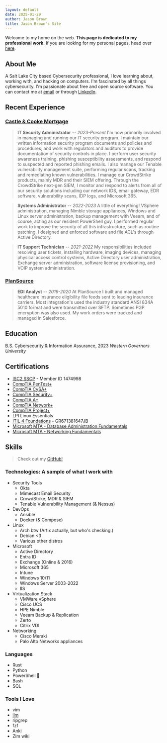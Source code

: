 ```yaml
---
layout: default
date: 2025-01-29
author: Jason Brown
title: Jason Brown's Site
---
```


Welcome to my home on the web. **This page is dedicated to my professional work**. If you are looking for my personal pages, head over [here](/personal).

## About Me
A Salt Lake City based Cybersecurity professional, I love learning about, working with, and hacking on computers. I'm fascinated by all things cybersecurity. I'm passionate about free and open source software. You can contact me at [email](mailto:jason@jasonrbrown.dev) or through [LinkedIn](https://www.linkedin.com/in/jason-brown-a1a964138/).

## Recent Experience
### [Castle & Cooke Mortgage](https://castlecookemortgage.com)
> **IT Security Administrator** -- *2023-Present* I'm now primarily involved in managing and running our IT security program. I maintain our written information security program documents and policies and procedures, and work with regulators and auditors to provide documentation of security controls in place. I perform user security awareness training, phishing susceptibility assessments, and respond to suspected and reported phishing emails. I also manage our Tenable vulnerability management suite, performing regular scans, tracking and remediating known vulnerabilities. I manage our CrowdStrike products, mainly MDR and their SIEM offering. Through the CrowdStrike next-gen SIEM, I monitor and respond to alerts from all of our security solutions including our network IDS, email gateway, EDR software, vulnerability scans, IDP logs, and Microsoft 365.

> **Systems Administrator** -- *2022-2023* A little of everything! VSphere administration, managing Nimble storage appliances, Windows and Linux server administration, backup management with Veeam, and of course, acting as our resident PowerShell guy. I performed regular work to improve the security of all this infrastructure, such as routine patching. I designed and enforced software and file ACL's through Active Directory.

> **IT Support Technician** -- *2021-2022* My responsibilities included resolving user tickets, installing hardware, imaging devices, managing physical access control systems, Active Directory user administration, Exchange server administration, software license provisioning, and VOIP system administration.

### [PlanSource](https://plansource.com)
> **EDI Analyst** -- *2019-2020* At PlanSource I built and managed healthcare insurance eligibility file feeds sent to leading insurance carriers. Most integration's used the industry standard ANSI 834A 5010 format and were transmitted over SFTP. Sometimes PGP encryption was also used. My work orders were tracked and managed in Salesforce.

## Education
B.S. Cybersecurity & Information Assurance, 2023
*Western Governors University*

## Certifications
* [ISC2 SSCP](https://www.credly.com/badges/e3593a73-90dc-4615-ae8b-27b8e7b25a59/public_url) - Member ID 1474998
* [CompTIA PenTest+](https://www.credly.com/badges/bd5fb32f-12c2-4bee-914f-f18b55b484fd/public_url)
* [CompTIA CySA+](https://www.credly.com/badges/01da7220-e128-4366-9f62-2a2976b2f723/public_url)
* [CompTIA Security+](https://www.credly.com/badges/e280cdd9-dc51-428d-8f67-d12b1e279ca6/public_url)
* [CompTIA A+](https://www.credly.com/badges/e7802eab-17bf-46c9-ba62-3c245e82370f/public_url)
* [CompTIA Network+](https://www.credly.com/badges/dccf5679-036a-449c-ba98-6c30f0c52a48/public_url)
* [CompTIA Project+](https://www.credly.com/badges/ec26deaa-2dbc-43c6-b7a9-842565966c0b/public_url)
* LPI Linux Essentials
* [ITIL 4 Foundations](https://www.peoplecert.org/for-corporations/certificate-verification-service) - GR671381647JB
* [Microsoft MTA - Database Administration Fundamentals](https://www.credly.com/badges/60b6e279-7a98-4b06-8b06-243a697b560f/public_url)
* [Microsoft MTA - Networking Fundamentals](https://www.credly.com/badges/88ed9237-0a83-4421-a22c-5a3ab1fd839e/public_url)

## Skills
> Check out my [GitHub!](https://github.com/noUsernamesLef7)

### Technologies: A sample of what I work with
* Security Tools
    * Okta
    * Mimecast Email Security
    * CrowdStrike, MDR & SIEM
    * Tenable Vulnerability Management (& Nessus)
* DevOps
    * Ansible
    * Docker (& Compose)
* Linux
    * Arch btw (Artix actually, but who's checking.)
    * Debian <3
    * Various other distros
* Microsoft 
    * Active Directory
    * Entra ID
    * Exchange (Online & 2016)
    * Microsoft 365
    * Intune
    * Windows 10/11
    * Windows Server 2003-2022
    * IIS
* Virtualization Stack
    * VMWare vSphere
    * Cisco UCS
    * HPE Nimble
    * Veeam Backup & Replication
    * Zerto
    * Citrix VDI
* Networking
    * Cisco Meraki
    * Palo Alto Networks appliances

### Languages
* Rust
* Python
* PowerShell 🧙
* Bash
* SQL

### Tools I Love
* vim
* [llm](https://github.com/simonw/llm)
* ripgrep
* fzf
* Anki
* Zim wiki
